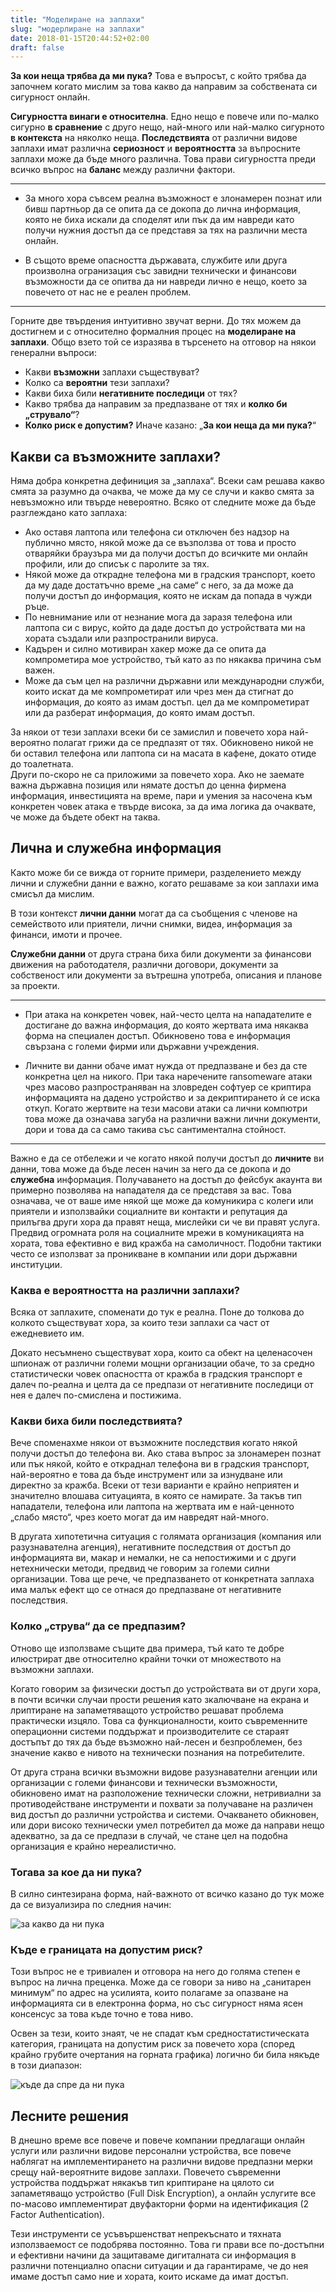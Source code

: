 ```yaml
---
title: "Моделиране на заплахи"
slug: "модерлиране на заплахи"
date: 2018-01-15T20:44:52+02:00
draft: false
---
```


**За кои неща трябва да ми пука?** Това е въпросът, с който трябва да започнем
когато мислим за това какво да направим за собствената си сигурност онлайн.

**Сигурността винаги е относителна**. Едно нещо е повече или по-малко сигурно
**в сравнение** с друго нещо, най-много или най-малко сигурното **в контекста**
на няколко неща. **Последствията** от различни видове заплахи имат различна
**сериозност** и **вероятността** за въпросните заплахи може да бъде много
различна. Това прави сигурността преди всичко въпрос на **баланс** между
различни фактори.

---

 * За много хора съвсем реална възможност е злонамерен познат или бивш партньор
   да се опита да се докопа до лична информация, която не биха искали да
   споделят или пък да им навреди като получи нужния достъп да се представя за
   тях на различни места онлайн.

 * В същото време опасността държавата, службите или друга произволна
   огранизация със завидни технически и финансови възможности да се опитва да ни
   навреди лично е нещо, което за повечето от нас не е реален проблем.

---

Горните две твърдения интуитивно звучат верни. До тях можем да достигнем и с
относително формалния процес на **моделиране на заплахи**. Общо взето той се
изразява в търсенето на отговор на някои генерални въпроси:

 * Какви **възможни** заплахи съществуват?
 * Колко са **вероятни** тези заплахи?
 * Какви биха били **негативните последици** от тях?
 * Какво трябва да направим за предпазване от тях и **колко би „струвало“**?
 * **Колко риск е допустим?** Иначе казано: „**За кои неща да ми
   пука?**“

## Какви са възможните заплахи?

Няма добра конкретна дефиниция за „заплаха“. Всеки сам решава какво смята за
разумно да очаква, че може да му се случи и какво смята за невъзможно или твърде
невероятно. Всяко от следните може да бъде разглеждано като заплаха:

 * Ако оставя лаптопа или телефона си отключен без надзор на публично място,
   някой може да се възползва от това и просто отваряйки браузъра ми да получи
   достъп до всичките ми онлайн профили, или до списък с паролите за тях.
 * Някой може да открадне телефона ми в градския транспорт, което да му даде
   достатъчно време „на саме“ с него, за да може да получи достъп до информация,
   която не искам да попада в чужди ръце.
 * По невнимание или от незнание мога да заразя телефона или лаптопа си с вирус,
   който да даде достъп до устройствата ми на хората създали или разпространили
   вируса.
 * Кадърен и силно мотивиран хакер може да се опита да компрометира мое
   устройство, тъй като аз по някаква причина съм важен.
 * Може да съм цел на различни държавни или международни служби, които искат да
   ме компрометират или чрез мен да стигнат до информация, до която аз имам
   достъп.
   цел да ме компрометират или да разберат информация, до която имам достъп.

За някои от тези заплахи всеки би се замислил и повечето хора най-вероятно
полагат грижи да се предпазят от тях. Обикновено никой не би оставил телефона
или лаптопа си на масата в кафене, докато отиде до тоалетната.  
Други по-скоро не са приложими за повечето хора. Ако не заемате важна държавна
позиция или нямате достъп до ценна фирмена информация, инвестицията на време,
пари и умения за насочена към конкретен човек атака е твърде висока, за да има
логика да очаквате, че може да бъдете обект на таква.

## Лична и служебна информация

Както може би се вижда от горните примери, разделението между лични и служебни
данни е важно, когато решаваме за кои заплахи има смисъл да мислим.

В този контекст **лични данни** могат да са съобщения с членове на семейството
или приятели, лични снимки, видеа, информация за финанси, имоти и прочее.

**Служебни данни** от друга страна биха били документи за финансови движения на
работодателя, различни договори, документи за собственост или документи за
вътрешна употреба, описания и планове за проекти.

---

 * При атака на конкретен човек, най-често целта на нападателите е достигане до
   важна информация, до която жертвата има някаква форма на специален достъп.
   Обикновено това е информация свързана с големи фирми или държавни учреждения.

 * Личните ви данни обаче имат нужда от предпазване и без да сте конкретна цел
   на никого. При така наречените ransomeware атаки чрез масово разпространяван
   на зловреден софтуер се криптира информацията на дадено устройство и за
   декриптирането ѝ се иска откуп. Когато жертвите на тези масови атаки са лични
   компютри това може да означава загуба на различни важни лични документи, дори
   и това да са само такива със сантиментална стойност.

---

Важно е да се отбележи и че когато някой получи достъп до **личните** ви данни,
това може да бъде лесен начин за него да се докопа и до **служебна** информация.
Получаването на достъп до  фейсбук акаунта ви примерно позволява на нападателя
да се представя за вас. Това означава, че от ваше име някой ще може да
комуникира с колеги или приятели и използвайки социалните ви контакти и
репутация да прилъгва други хора да правят неща, мислейки си че ви правят
услуга. Предвид огромната роля на социалните мрежи в комуникацията на хората,
това ефективно е вид кражба на самоличност. Подобни тактики често се използват
за проникване в компании или дори държавни институции.

### Каква е вероятността на различни заплахи?

Всяка от заплахите, споменати до тук е реална. Поне до толкова до колкото
съществуват хора, за които тези заплахи са част от ежедневието им.

Докато несъмнено съществуват хора, които са обект на целенасочен шпионаж от
различни големи мощни организации обаче, то за средно статистически човек
опасността от кражба в градския транспорт е далеч по-реална и целта да се
предпази от негативните последици от нея е далеч по-смислена и постижима.

### Какви биха били последствията?

Вече споменахме някои от възможните последствия когато някой получи достъп до
телефона ви. Ако става въпрос за злонамерен познат или пък някой, който е
откраднал телефона ви в градския транспорт, най-вероятно е това да бъде
инструмент или за изнудване или директно за кражба. Всеки от тези варианти е
крайно неприятен и значително влошава ситуацията, в която се намирате. За такъв
тип нападатели, телефона или лаптопа на жертвата им е най-ценното „слабо място“,
чрез което могат да им навредят най-много.

В другата хипотетична ситуация с голямата организация (компания или
разузнавателна агенция), негативните последствия от достъп до информацията ви,
макар и немалки, не са непостижими и с други нетехнически методи, предвид че
говорим за големи силни организации. Това ще рече, че предпазването от
конкретната заплаха има малък ефект що се отнася до предпазване от негативните
последствия.

### Колко „струва“ да се предпазим?

Отново ще използваме същите два примера, тъй като те добре илюстрират две
относително крайни точки от множеството на възможни заплахи.

Когато говорим за физически достъп до устройствата ви от други хора, в почти
всички случаи прости решения като зкалючване на екрана и лриптиране на
запаметяващото устройство решават проблема практически изцяло. Това са
функционалности, които съвременните операционни системи поддържат и
производителите се стараят достъпът до тях да бъде възможно най-лесен и
безпроблемен, без значение какво е нивото на технически познания на
потребителите.

От друга страна всички възможни видове разузнавателни агенции или организации с
големи финансови и технически възможности, обикновено имат на разположение
технически сложни, нетривиални за противодействане инструменти и похвати за
получаване на различен вид достъп до различни устройства и системи. Очакването
обикновен, или дори високо технически умел потребител да може да направи нещо
адекватно, за да се предпази в случай, че стане цел на подобна организация е
крайно нереалистично.

### Тогава за кое да ни пука?

В силно синтезирана форма, най-важното от всичко казано до тук може да се
визуализира по следния начин:

![за какво да ни пука](/images/wtgafa.svg)

### Къде е границата на допустим риск?

Този въпрос не е тривиален и отговора на него до голяма степен е въпрос на лична
преценка. Може да се говори за ниво на „санитарен минимум“ по адрес на усилията,
които полагаме за опазване на информацията си в електронна форма, но със
сигурност няма ясен консенсус за това къде точно е това ниво.

Освен за тези, които знаят, че не спадат към средностатистическата категория,
границата на допустим риск за повечето хора (според крайно грубите очертания на
горната графика) логично би била някъде в този диапазон:

![къде да спре да ни пука](/images/wtgafa-boundaries.svg)

## Лесните решения

В днешно време все повече и повече компании предлагащи онлайн услуги или
различни видове персонални устройства, все повече наблягат на имплементирането
на различни видове предпазни мерки срещу най-вероятните видове заплахи. Повечето
съвременни устройства поддържат някакъв тип криптиране на цялото си запаметяващо
устройство (Full Disk Encryption), а онлайн услугите все по-масово имплементират
двуфакторни форми на идентификация (2 Factor Authentication).

Тези инструменти се усъвършенстват непрекъснато и тяхната използваемост се
подобрява постоянно. Това ги прави все по-достъпни и ефективни начини да
защитаваме дигиталната си информация в различни потенциално опасни ситуации и да
гарантираме, че до нея имаме достъп само ние и хората, които искаме да имат
достъп.
